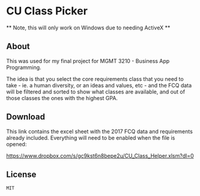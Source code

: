 # CU Class Picker

** Note, this will only work on Windows due to needing ActiveX **

## About
This was used for my final project for MGMT 3210 - Business App Programming. 

The idea is that you select the core requirements class that you need to take - ie. a human diversity, or an ideas and values, etc - and the FCQ data will be filtered and sorted to show what classes are available, and out of those classes the ones with the highest GPA. 

## Download
This link contains the excel sheet with the 2017 FCQ data and requirements already included. Everything will need to be enabled when the file is opened:

https://www.dropbox.com/s/gc9kst6n8bepe2u/CU_Class_Helper.xlsm?dl=0

## License
    MIT